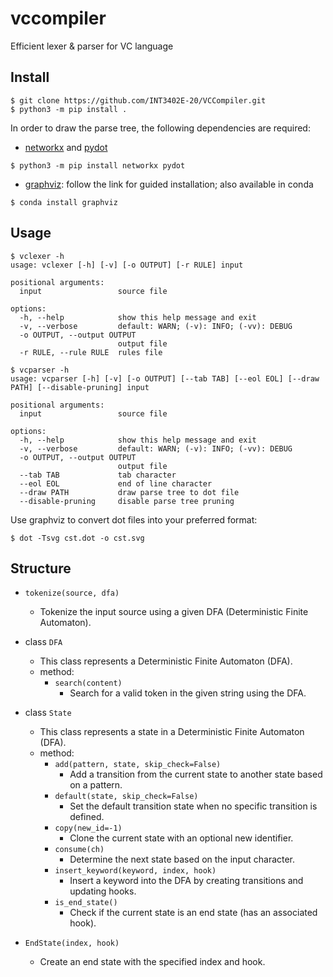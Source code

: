 # vccompiler

Efficient lexer & parser for VC language

## Install

```shell
$ git clone https://github.com/INT3402E-20/VCCompiler.git
$ python3 -m pip install .
```

In order to draw the parse tree, the following dependencies are required:
- [networkx](https://github.com/networkx/networkx) and [pydot](https://github.com/pydot/pydot)
```shell
$ python3 -m pip install networkx pydot
```
- [graphviz](https://www.graphviz.org/download/): follow the link for guided installation; also available in conda
```shell
$ conda install graphviz
```

## Usage

```shell
$ vclexer -h
usage: vclexer [-h] [-v] [-o OUTPUT] [-r RULE] input

positional arguments:
  input                 source file

options:
  -h, --help            show this help message and exit
  -v, --verbose         default: WARN; (-v): INFO; (-vv): DEBUG
  -o OUTPUT, --output OUTPUT
                        output file
  -r RULE, --rule RULE  rules file
```

```shell
$ vcparser -h                             
usage: vcparser [-h] [-v] [-o OUTPUT] [--tab TAB] [--eol EOL] [--draw PATH] [--disable-pruning] input

positional arguments:
  input                 source file

options:
  -h, --help            show this help message and exit
  -v, --verbose         default: WARN; (-v): INFO; (-vv): DEBUG
  -o OUTPUT, --output OUTPUT
                        output file
  --tab TAB             tab character
  --eol EOL             end of line character
  --draw PATH           draw parse tree to dot file
  --disable-pruning     disable parse tree pruning
```

Use graphviz to convert dot files into your preferred format:
```shell
$ dot -Tsvg cst.dot -o cst.svg
```

## Structure

- `tokenize(source, dfa)`
  - Tokenize the input source using a given DFA (Deterministic Finite Automaton).

- class `DFA`
  - This class represents a Deterministic Finite Automaton (DFA).
  - method:
    - `search(content)`
      - Search for a valid token in the given string using the DFA.

- class `State`
  - This class represents a state in a Deterministic Finite Automaton (DFA).
  - method:
    - `add(pattern, state, skip_check=False)`
      - Add a transition from the current state to another state based on a pattern.
    - `default(state, skip_check=False)`
      - Set the default transition state when no specific transition is defined.
    - `copy(new_id=-1)`
      - Clone the current state with an optional new identifier.
    - `consume(ch)`
      - Determine the next state based on the input character.
    - `insert_keyword(keyword, index, hook)`
      - Insert a keyword into the DFA by creating transitions and updating hooks.
    - `is_end_state()`
      - Check if the current state is an end state (has an associated hook).

- `EndState(index, hook)`
  - Create an end state with the specified index and hook.